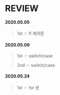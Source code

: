 # REVIEW

#### 2020.05.05

> 1st ☞ If 제어문

#### 2020.05.09

> 1st ☞ switch/case
>
> 2nd ☞ switch/case 

#### 2020.05.24

> 1st ☞ for 문